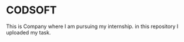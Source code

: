# CODSOFT
This is Company where I am pursuing my internship. in this repository I uploaded my task.
